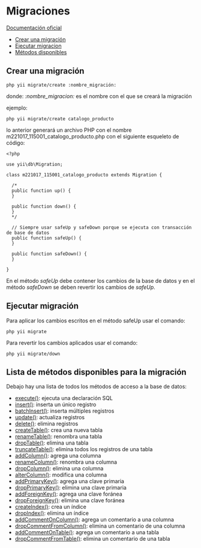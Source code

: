 # Migraciones

[Documentación oficial](https://www.yiiframework.com/doc/guide/2.0/es/db-migrations)

- [Crear una migración](#crear-una-migración)
- [Ejecutar migracion](#ejecutar-migración)
- [Métodos disponibles](#lista-de-métodos-disponibles-para-la-migración)

## Crear una migración

```
php yii migrate/create :nombre_migración:
```

donde:
*:nombre_migracion:* es el nombre con el que se creará la migración

ejemplo:

```
php yii migrate/create catalogo_producto
```

lo anterior generará un archivo PHP con el nombre m221017_115001_catalogo_producto.php con el siguiente esqueleto de código:

```
<?php

use yii\db\Migration;

class m221017_115001_catalogo_producto extends Migration {

  /*
  public function up() {
  }

  public function down() {
  }
  */

  // Siempre usar safeUp y safeDown porque se ejecuta con transacción de base de datos
  public function safeUp() {
  }

  public function safeDown() {
  }

}
```
En el método *safeUp* debe contener los cambios de la base de datos y en el método *safeDown* se deben 
revertir los cambios de *safeUp*.

## Ejecutar migración

Para aplicar los cambios escritos en el método safeUp usar el comando:
```
php yii migrate
```

Para revertir los cambios aplicados usar el comando:
```
php yii migrate/down
```

## Lista de métodos disponibles para la migración
Debajo hay una lista de todos los métodos de acceso a la base de datos:
  - [execute()](https://www.yiiframework.com/doc/api/2.0/yii-db-migration#execute()-detail): ejecuta una declaración SQL
  - [insert()](https://www.yiiframework.com/doc/api/2.0/yii-db-migration#insert()-detail): inserta un único registro
  - [batchInsert()](https://www.yiiframework.com/doc/api/2.0/yii-db-migration#batchInsert()-detail): inserta múltiples registros
  - [update()](https://www.yiiframework.com/doc/api/2.0/yii-db-migration#update()-detail): actualiza registros
  - [delete()](https://www.yiiframework.com/doc/api/2.0/yii-db-migration#delete()-detail): elimina registros
  - [createTable()](https://www.yiiframework.com/doc/api/2.0/yii-db-migration#createTable()-detail): crea una nueva tabla
  - [renameTable()](https://www.yiiframework.com/doc/api/2.0/yii-db-migration#renameTable()-detail): renombra una tabla
  - [dropTable()](https://www.yiiframework.com/doc/api/2.0/yii-db-migration#dropTable()-detail): elimina una tabla
  - [truncateTable()](https://www.yiiframework.com/doc/api/2.0/yii-db-migration#truncateTable()-detail): elimina todos los registros de una tabla
  - [addColumn()](https://www.yiiframework.com/doc/api/2.0/yii-db-migration#addColumn()-detail): agrega una columna
  - [renameColumn()](https://www.yiiframework.com/doc/api/2.0/yii-db-migration#renameColumn()-detail): renombra una columna
  - [dropColumn()](https://www.yiiframework.com/doc/api/2.0/yii-db-migration#dropColumn()-detail): elimina una columna
  - [alterColumn()](https://www.yiiframework.com/doc/api/2.0/yii-db-migration#alterColumn()-detail): modifica una columna
  - [addPrimaryKey()](https://www.yiiframework.com/doc/api/2.0/yii-db-migration#addPrimaryKey()-detail): agrega una clave primaria
  - [dropPrimaryKey()](https://www.yiiframework.com/doc/api/2.0/yii-db-migration#dropPrimaryKey()-detail): elimina una clave primaria
  - [addForeignKey()](https://www.yiiframework.com/doc/api/2.0/yii-db-migration#addForeignKey()-detail): agrega una clave foránea
  - [dropForeignKey()](https://www.yiiframework.com/doc/api/2.0/yii-db-migration#dropForeignKey()-detail): elimina una clave foránea
  - [createIndex()](https://www.yiiframework.com/doc/api/2.0/yii-db-migration#createIndex()-detail): crea un índice
  - [dropIndex()](https://www.yiiframework.com/doc/api/2.0/yii-db-migration#dropIndex()-detail): elimina un índice
  - [addCommentOnColumn()](https://www.yiiframework.com/doc/api/2.0/yii-db-migration#addCommentOnColumn()-detail): agrega un comentario a una columna
  - [dropCommentFromColumn()](https://www.yiiframework.com/doc/api/2.0/yii-db-migration#dropCommentFromColumn()-detail): elimina un comentario de una columna
  - [addCommentOnTable()](https://www.yiiframework.com/doc/api/2.0/yii-db-migration#addCommentOnTable()-detail): agrega un comentario a una tabla
  - [dropCommentFromTable()](https://www.yiiframework.com/doc/api/2.0/yii-db-migration#dropCommentFromTable()-detail): elimina un comentario de una tabla
